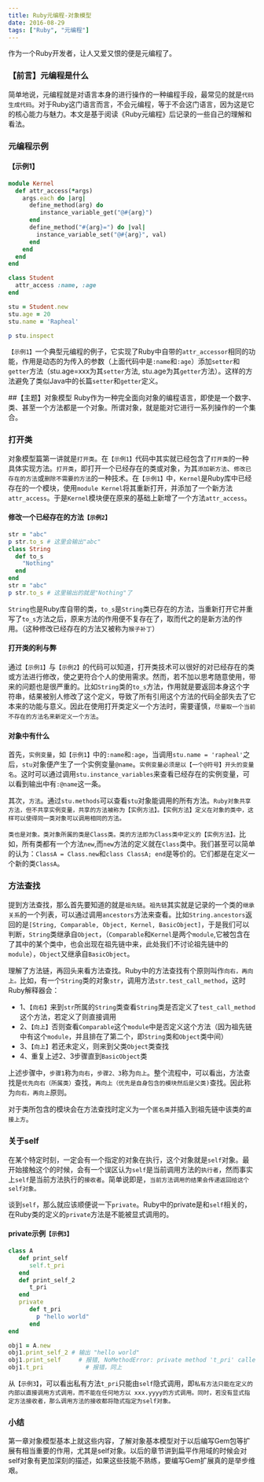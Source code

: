 ```yaml
---
title: Ruby元编程-对象模型
date: 2016-08-29
tags: ["Ruby", "元编程"]
---
```

作为一个Ruby开发者，让人又爱又恨的便是元编程了。

### 【前言】元编程是什么
  简单地说，元编程就是对语言本身的进行操作的一种编程手段，最常见的就是`代码生成代码`。对于Ruby这门语言而言，不会元编程，等于不会这门语言，因为这是它的核心能力与魅力。本文是基于阅读《Ruby元编程》后记录的一些自己的理解和看法。

### 元编程示例

#### 【示例1】

```ruby
module Kernel
  def attr_access(*args)
    args.each do |arg|
      define_method(arg) do
         instance_variable_get("@#{arg}")
      end
      define_method("#{arg}=") do |val|
        instance_variable_set("@#{arg}", val)
      end
    end
  end
end

class Student
  attr_access :name, :age
end

stu = Student.new
stu.age = 20
stu.name = 'Rapheal'

p stu.inspect
```
`【示例1】`一个典型元编程的例子，它实现了Ruby中自带的`attr_accessor`相同的功能，作用是动态的为传入的参数（上面代码中是`:name`和`:age`）添加`setter`和`getter`方法（stu.age=xxx为其`setter`方法, stu.age为其`getter`方法）。这样的方法避免了类似Java中的长篇`setter`和`getter`定义。

##【主题】对象模型
Ruby作为一种完全面向对象的编程语言，即使是一个数字、类、甚至一个方法都是一个对象。所谓对象，就是能对它进行一系列操作的一个集合。

### 打开类
对象模型篇第一讲就是`打开类`。在`【示例1】`代码中其实就已经包含了`打开类`的一种具体实现方法。`打开类`，即打开一个已经存在的类或对象，为其`添加新方法`、`修改已存在的方法`或`删除不需要的方法`的一种技术。在`【示例1】`中，`Kernel`是Ruby库中已经存在的一个模块，使用`module Kernel`将其重新打开，并添加了一个新方法`attr_access`。于是`Kernel`模块便在原来的基础上新增了一个方法`attr_access`。

#### 修改一个已经存在的方法`【示例2】`
```ruby
str = "abc"
p str.to_s # 这里会输出"abc"
class String
  def to_s
    "Nothing"
  end
end
str = "abc"
p str.to_s # 这里输出的就是"Nothing"了
```
`String`也是Ruby库自带的类，`to_s`是`String`类已存在的方法，当重新打开它并重写了`to_s`方法之后，原来方法的作用便不复存在了，取而代之的是新方法的作用。（这种修改已经存在的方法又被称为`猴子补丁`）

#### 打开类的利与弊
通过`【示例1】`与`【示例2】`的代码可以知道，打开类技术可以很好的对已经存在的类或方法进行修改，使之更符合个人的使用需求。然而，若不加以思考随意使用，带来的问题也是很严重的。比如`String`类的`to_s`方法，作用就是要返回本身这个字符串，结果被别人修改了这个定义，导致了所有引用这个方法的代码全部失去了它本来的功能与意义。因此在使用打开类定义一个方法时，需要谨慎，`尽量取一个当前不存在的方法名来新定义一个方法`。

#### 对象中有什么
首先，`实例变量`，如`【示例1】`中的`:name`和`:age`，当调用`stu.name = 'rapheal'`之后，`stu`对象便产生了一个实例变量`@name`。`实例变量必须是以【一个@符号】开头的变量名`。这时可以通过调用`stu.instance_variables`来查看已经存在的实例变量，可以看到输出中有`:@name`这一条。

其次，`方法`。通过`stu.methods`可以查看`stu`对象能调用的所有方法。`Ruby对象共享方法，但不共享实例变量，共享的方法被称为【实例方法】。【实例方法】定义在对象的类中，这样可以使得同一类对象可以调用相同的方法。`

`类也是对象。类对象所属的类是Class类。类的方法即为Class类中定义的【实例方法】。`比如，所有类都有一个方法`new`,而`new`方法的定义就在`Class`类中。我们甚至可以简单的认为：`ClassA = Class.new`和`class ClassA; end`是等价的。它们都是在定义一个新的类`ClassA`。

### 方法查找
提到方法查找，那么首先要知道的就是`祖先链`。`祖先链`其实就是记录的一个类的`继承关系`的一个列表，可以通过调用`ancestors`方法来查看。比如`String.ancestors`返回的是`[String, Comparable, Object, Kernel, BasicObject]`，于是我们可以判断，`String`类继承自`Object`，（`Comparable`和`Kernel`是两个`module`,它被包含在了其中的某个类中，也会出现在祖先链中来，此处我们不讨论祖先链中的`module`），`Object`又继承自`BasicObject`。

理解了方法链，再回头来看方法查找。Ruby中的方法查找有个原则叫作`向右，再向上。`比如，有一个`String`类的对象`str`，调用方法`str.test_call_method`，这时Ruby解释器会：
- 1、`【向右】`来到`str`所属的`String`类查看`String`类是否定义了`test_call_method`这个方法，若定义了则直接调用
- 2、`【向上】`否则查看`Comparable`这个`module`中是否定义这个方法（因为祖先链中有这个`module`，并且排在了第二个，即`String`类和`Object`类中间）
- 3、`【向上】`若还未定义，则来到父类`Object`类查找
- 4、重复上述2、3步骤直到`BasicObject`类

上述步骤中，`步骤1`称为`向右`，`步骤2、3`称为`向上`。整个流程中，可以看出，方法查找是`优先向右（所属类）`查找，`再向上（优先是自身包含的模块然后是父类)`查找。因此称为`向右，再向上`原则。

对于类所包含的模块会在方法查找时定义为一个`匿名类`并插入到祖先链中该类的`直接上方`。

### 关于self
在某个特定时刻，一定会有一个指定的对象在执行，这个对象就是`self`对象。最开始接触这个的时候，会有一个误区认为`self`是当前调用方法的`执行者`，然而事实上`self`是当前方法执行的`接收者`。简单说即是，`当前方法调用的结果会传递返回给这个self对象。`

谈到`self`，那么就应该顺便说一下`private`。Ruby中的private是和`self`相关的，在Ruby类的定义的`private`方法是不能被显式调用的。

#### private示例`【示例3】`

```ruby
class A
   def print_self
      self.t_pri
   end
   def print_self_2
      t_pri
   end
   private
      def t_pri
        p "hello world"
      end
end

obj1 = A.new
obj1.print_self_2 # 输出 "hello world"
obj1.print_self     # 报错, NoMethodError: private method 't_pri' called
obj1.t_pri            # 报错，同上
```

从`【示例3】`，可以看出私有方法`t_pri`只能由`self`隐式调用，即`私有方法只能在定义的内部以直接调用方式调用，而不能在任何地方以 xxx.yyyy的方式调用。同时，若没有显式指定方法接收者，那么调用方法的接收都将隐式指定为self对象。`

### 小结

第一章对象模型基本上就这些内容，了解对象基本模型对于以后编写Gem包等扩展有相当重要的作用，尤其是self对象。以后的章节讲到扁平作用域的时候会对self对象有更加深刻的描述，如果这些技能不熟练，要编写Gem扩展真的是举步维艰。
